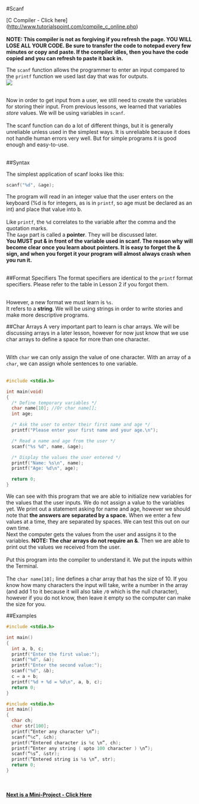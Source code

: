 #Scanf

[C Compiler - Click here] (http://www.tutorialspoint.com/compile_c_online.php)<br><br>
__NOTE: This compiler is not as forgiving if you refresh the page. YOU WILL LOSE ALL YOUR CODE. Be sure to transfer the code to notepad every few minutes or copy and paste. If the compiler idles, then you have the code copied and you can refresh to paste it back in.__

The ```scanf``` function allows the programmer to enter an input compared to the ```printf``` function we used last day that was for outputs.<br>
<img src = "http://www.cprogrammingexpert.com/images/scanf.gif"><br><br>

Now in order to get input from a user, we still need to create the variables for storing their input. From previous lessons, we learned that variables _store_ values. We will be using variables in ```scanf```. 
<br><br>
The scanf function can do a lot of different things, but it is generally unreliable unless used in the simplest ways. It is unreliable because it does not handle human errors very well. But for simple programs it is good enough and easy-to-use.<br><br>

##Syntax

The simplest application of scanf looks like this:
```c
scanf("%d", &age);
```
The program will read in an integer value that the user enters on the keyboard (%d is for integers, as is in ```printf```, so age must be declared as an int) and place that value into b. <br><br>
Like ```printf```, the ```%d``` correlates to the variable after the comma and the quotation marks.<br>
The ```&age``` part is called a __pointer__. They will be discussed later. <br>
__You MUST put & in front of the variable used in scanf. The reason why will become clear once you learn about pointers. It is easy to forget the & sign, and when you forget it your program will almost always crash when you run it.__
<br><br>

##Format Specifiers
The format specifiers are identical to the ```printf``` format specifiers. Please refer to the table in Lesson 2 if you forgot them.<br><br>

However, a new format we must learn is ```%s```. <br>
It refers to a __string__. We will be using strings in order to write stories and make more descriptive programs.

##Char Arrays
A very important part to learn is char arrays. We will be discussing arrays in a later lesson, however for now just know that we use char arrays to define a space for more than one character.<br><br>

With ```char``` we can only assign the value of one character. With an array of a ```char```, we can assign whole sentences to one variable. <br><br>

```c
#include <stdio.h>

int main(void)
{
  /* Define temporary variables */
  char name[10]; //Or char name[];
  int age;

  /* Ask the user to enter their first name and age */
  printf("Please enter your first name and your age.\n");

  /* Read a name and age from the user */
  scanf("%s %d", name, &age);

  /* Display the values the user entered */
  printf("Name: %s\n", name);
  printf("Age: %d\n", age);

  return 0;
}
```
We can see with this program that we are able to initialize new variables for the values that the user inputs. We do not assign a value to the variables yet. We print out a statement asking for name and age, however we should note that __the answers are separated by a space.__ When we enter a few values at a time, they are separated by spaces. We can test this out on our own time.<br>
Next the computer gets the values from the user and assigns it to the variables. __NOTE: The char arrays do not require an &__. Then we are able to print out the values we received from the user.
<br><br>
Put this program into the compiler to understand it. We put the inputs within the Terminal.
<br><br>
The ```char name[10];``` line defines a char array that has the size of 10. If you know how many characters the input will take, write a number in the array (and add 1 to it because it will also take ```/0``` which is the null character), however if you do not know, then leave it empty so the computer can make the size for you.

##Examples
```c
#include <stdio.h>

int main()
{
  int a, b, c;
  printf("Enter the first value:");
  scanf("%d", &a);
  printf("Enter the second value:");
  scanf("%d", &b);
  c = a + b;
  printf("%d + %d = %d\n", a, b, c);
  return 0;
}
```

```c
#include <stdio.h>
int main()
{
  char ch;
  char str[100];
  printf(“Enter any character \n”);
  scanf(“%c”, &ch);
  printf(“Entered character is %c \n”, ch);
  printf(“Enter any string ( upto 100 character ) \n”);
  scanf(“%s”, &str);
  printf(“Entered string is %s \n”, str);
  return 0;
}          
```

<br><br>
__[Next is a Mini-Project - Click Here](https://github.com/burnabysouthprogramming/Lessons/blob/master/3c.%20Mad%20Libs%20Mini-Project.md)__
